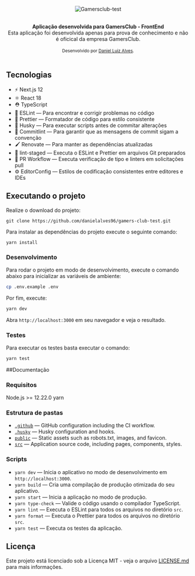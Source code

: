 <p align="center">
  <img src="https://res.cloudinary.com/technical-intelligence/image/upload/c_pad,b_auto:predominant,fl_preserve_transparency/v1666278388/Gamersclub.jpg" alt="Gamersclub-test">
</p>

<br />

<div align="center"><strong>Aplicação desenvolvida para GamersClub - FrontEnd</strong></div>
<div align="center">Esta aplicação foi desenvolvida apenas para prova de conhecimento e não é oficical da empresa GamersClub.</div>

<br />

<div align="center">
  <sub>Desenvolvido por <a href="https://www.linkedin.com/in/daniel-luiz-alves-791a7911a/">Daniel Luiz Alves</a>.</sub>
</div>

<br />

## Tecnologias

- ⚡️ Next.js 12
- ⚛️ React 18
- ⛑ TypeScript
- 📏 ESLint — Para encontrar e corrigir problemas no código
- 💖 Prettier — Formatador de código para estilo consistente
- 🐶 Husky — Para executar scripts antes de commitar alterações
- 🚓 Commitlint — Para garantir que as mensagens de commit sigam a convenção
- 🖌 Renovate — Para manter as dependências atualizadas
- 🚫 lint-staged — Executa o ESLint e Prettier em arquivos Git preparados
- 👷 PR Workflow — Executa verificação de tipo e linters em solicitações pull
- ⚙️ EditorConfig — Estilos de codificação consistentes entre editores e IDEs

## Executando o projeto

Realize o download do projeto: 

```
git clone https://github.com/danielalves96/gamers-club-test.git
```
Para instalar as dependências do projeto execute o seguinte comando:
```
yarn install
```

### Desenvolvimento

Para rodar o projeto em modo de desenvolvimento, execute o comando abaixo para inicializar as variáveis de ambiente:

```bash
cp .env.example .env
```

Por fim, execute:
```bash
yarn dev
```


Abra `http://localhost:3000` em seu navegador e veja o resultado.


### Testes

Para executar os testes basta executar o comando:
```bash
yarn test
```

##Documentação

### Requisitos

Node.js >= 12.22.0
yarn

### Estrutura de pastas

- [`.github`](.github) — GitHub configuration including the CI workflow.<br>
- [`.husky`](.husky) — Husky configuration and hooks.<br>
- [`public`](./public) — Static assets such as robots.txt, images, and favicon.<br>
- [`src`](./src) — Application source code, including pages, components, styles.

### Scripts

- `yarn dev` — Inicia o aplicativo no modo de desenvolvimento em `http://localhost:3000`.
- `yarn build` — Cria uma compilação de produção otimizada do seu aplicativo.
- `yarn start` — Inicia a aplicação no modo de produção.
- `yarn type-check` — Valide o código usando o compilador TypeScript.
- `yarn lint` — Executa o ESLint para todos os arquivos no diretório `src`.
- `yarn format` — Executa o Prettier para todos os arquivos no diretório `src`.
- `yarn test` — Executa os testes da aplicação.


## Licença

Este projeto está licenciado sob a Licença MIT - veja o arquivo [LICENSE.md](LICENSE.md) para mais informações.
